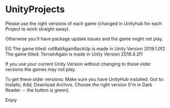 # UnityProjects
Please use the right versions of each game (changed in Unityhub for each Project to work straight away).

Otherwise you'll have package update issues and the game might not play.

EG The game titled: rollBallAgainBackUp is made in Unity Version 2019.1.0f2
   The game titled: TerrainAgain        is made in Unity Version 2018.4.2f1
   
   If you use your current Unity Version without changing to these older versions the games may not play.
   
   To get these older versions:
   Make sure you have UnityHub installed. 
   Got to: Installs; Add; Download Archive. 
   Choose the right version (I'm in Dark Reader -- the button is green).
   
   Enjoy
   
   
 
